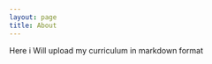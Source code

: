 ```yaml
---
layout: page
title: About
---
```


<p class="message">
  Here i Will upload my curriculum in markdown format
</p>

